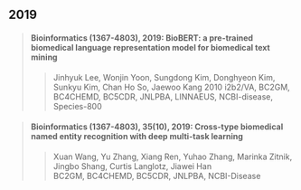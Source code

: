 ## 2019

>#### Bioinformatics (1367-4803), 2019: BioBERT: a pre-trained biomedical language representation model for biomedical text mining  
>>Jinhyuk Lee, Wonjin Yoon, Sungdong Kim, Donghyeon Kim, Sunkyu Kim, Chan Ho So, Jaewoo Kang 
>>2010 i2b2/VA, BC2GM, BC4CHEMD, BC5CDR, JNLPBA, LINNAEUS, NCBI-disease, Species-800

>#### Bioinformatics (1367-4803), 35(10), 2019: Cross-type biomedical named entity recognition with deep multi-task learning  
>>Xuan Wang, Yu Zhang, Xiang Ren, Yuhao Zhang, Marinka Zitnik, Jingbo Shang, Curtis Langlotz, Jiawei Han  
>>BC2GM, BC4CHEMD, BC5CDR, JNLPBA, NCBI-Disease  

